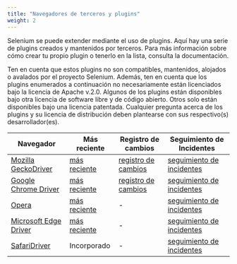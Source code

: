 ```yaml
---
title: "Navegadores de terceros y plugins"
weight: 2
---
```


Selenium se puede extender mediante el uso de plugins. 
Aquí hay una serie de plugins creados y mantenidos por terceros. 
Para más información sobre cómo crear tu propio plugin o tenerlo
en la lista, consulta la documentación.

Ten en cuenta que estos plugins no son compatibles, mantenidos, alojados o
avalados por el proyecto Selenium. Además, ten en cuenta que los plugins
enumerados a continuación no necesariamente están licenciados bajo la licencia
de Apache v.2.0.
Algunos de los plugins están disponibles bajo otra licencia de software
libre y de código abierto.
Otros solo están disponibles bajo una licencia patentada. Cualquier pregunta
acerca de los plugins y su licencia de distribución deben plantearse con sus
respectivo(s) desarrollador(es).

|Navegador|Más reciente|Registro de cambios|Seguimiento de Incidentes|
|--- |--- |--- |--- |
|[Mozilla GeckoDriver](https://github.com/mozilla/geckodriver/)|[más reciente](https://github.com/mozilla/geckodriver/releases)|[registro de cambios](https://github.com/mozilla/geckodriver/blob/release/CHANGES.md)|[seguimiento de incidentes](https://github.com/mozilla/geckodriver/issues)|
|[Google Chrome Driver](https://sites.google.com/a/chromium.org/chromedriver/)|[más reciente](https://sites.google.com/a/chromium.org/chromedriver/downloads)|[registro de cambios](https://sites.google.com/a/chromium.org/chromedriver/downloads)|[seguimiento de incidentes](https://bugs.chromium.org/p/chromedriver/issues/list)|
|[Opera](http://choice.opera.com/developer/tools/operadriver/)|[más reciente](https://github.com/operasoftware/operachromiumdriver/releases)|-|[seguimiento de incidentes](https://github.com/operasoftware/operachromiumdriver/issues)|
|[Microsoft Edge Driver](https://developer.microsoft.com/en-us/microsoft-edge/tools/webdriver/)|[más reciente](https://developer.microsoft.com/en-us/microsoft-edge/tools/webdriver/#downloads)|-|[seguimiento de incidentes](https://developer.microsoft.com/en-us/microsoft-edge/platform/issues/)|
|[SafariDriver](https://webkit.org/blog/6900/webdriver-support-in-safari-10/)|Incorporado|-|[seguimiento de incidentes](https://bugreport.apple.com/)|
